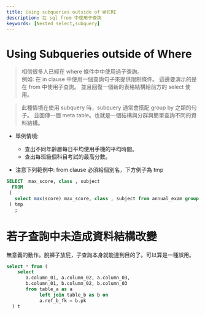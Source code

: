 ```yaml
---
title: Using subqueries outside of WHERE
description: 在 sql from 中使用子查詢 
keywords: [Nested select,subquery]
---
```


# Using Subqueries outside of Where

> 相信很多人已經在 where 條件中中使用過子查詢。<br/>
> 例如: 在 in clause 中使用一個查詢句子來提供限制條件。
> 這邊要演示的是在 from 中使用子查詢。
> 並且回復一個新的表格結構給前方的 select 使用。

> 此種情境在使用 subquery 時，subquery 通常會搭配 group by 之類的句子。
> 並回傳一個 meta table。也就是一個結構與分群與簡單查詢不同的資料結構。

* 舉例情境:
    * 查出不同年齡層每日平均使用手機的平均時間。
    * 查出每班級個科目考試的最高分數。

* 注意下列範例中: from clause 必須給個別名，下方例子為 tmp

```sql
SELECT  max_score, class , subject
  FROM 
 (
   select max(score) max_score, class , subject from annual_exam group by class , subject
 ) tmp
   ;
 ```


# 若子查詢中未造成資料結構改變
 無意義的動作。脫褲子放屁，子查詢本身就能達到目的了。可以算是一種誤用。

```sql
select * from (
    select 
       a.column_01, a.column_02, a.column_03,
       b.column_01, b.column_02, b.column_03 
       from table_a as a 
            left join table_b as b on 
            a.ref_b_fk = b.pk 
  ) t
```